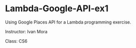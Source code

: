 # Lambda-Google-API-ex1
Using Google Places API for a Lambda programming exercise.

Instructor: Ivan Mora

Class: CS6

